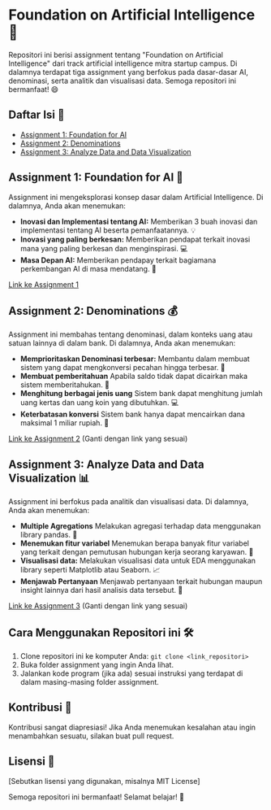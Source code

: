 # Foundation on Artificial Intelligence 🚀

Repositori ini berisi assignment tentang "Foundation on Artificial Intelligence" dari track artificial intelligence mitra startup campus.  Di dalamnya terdapat tiga assignment yang berfokus pada dasar-dasar AI, denominasi, serta analitik dan visualisasi data.  Semoga repositori ini bermanfaat! 😄

## Daftar Isi 📑

* [Assignment 1: Foundation for AI](#assignment-1-foundation-for-ai)
* [Assignment 2: Denominations](#assignment-2-denominations)
* [Assignment 3: Analyze Data and Data Visualization](#assignment-3-analyze-data-and-data-visualization)

## Assignment 1: Foundation for AI 🤖

Assignment ini mengeksplorasi konsep dasar dalam Artificial Intelligence.  Di dalamnya, Anda akan menemukan:

* **Inovasi dan Implementasi tentang AI:**  Memberikan 3 buah inovasi dan implementasi tentang AI beserta pemanfaatannya. 💡
* **Inovasi yang paling berkesan:**  Memberikan pendapat terkait inovasi mana yang paling berkesan dan menginspirasi. 💻
* **Masa Depan AI:** Memberikan pendapay terkait bagiamana perkembangan AI di masa mendatang. 🤔

[Link ke Assignment 1](./assignment1/foundation_ai) 


## Assignment 2: Denominations 💰

Assignment ini membahas tentang denominasi, dalam konteks uang atau satuan lainnya di dalam bank. Di dalamnya, Anda akan menemukan:

* **Memprioritaskan Denominasi terbesar:** Membantu dalam membuat sistem yang dapat mengkonversi pecahan hingga terbesar. 🧮
* **Membuat pemberitahuan**  Apabila saldo tidak dapat dicairkan maka sistem memberitahukan. 🤔
* **Menghitung berbagai jenis uang** Sistem bank dapat menghitung jumlah uang kertas dan uang koin yang dibutuhkan. 💻
* **Keterbatasan konversi** Sistem bank hanya dapat mencairkan dana maksimal 1 miliar rupiah.  📝

[Link ke Assignment 2](./assignment1/denominations) (Ganti dengan link yang sesuai)


## Assignment 3: Analyze Data and Data Visualization 📊

Assignment ini berfokus pada analitik dan visualisasi data. Di dalamnya, Anda akan menemukan:

* **Multiple Agregations** Melakukan agregasi terhadap data menggunakan library pandas. 💾 
* **Menemukan fitur variabel**  Menemukan berapa banyak fitur variabel yang terkait dengan pemutusan hubungan kerja seorang karyawan. 🐼
* **Visualisasi data:**  Melakukan visualisasi data untuk EDA menggunakan library seperti Matplotlib atau Seaborn. 📈 
* **Menjawab Pertanyaan** Menjawab pertanyaan terkait hubungan maupun insight lainnya dari hasil analisis data tersebut. 🧐

[Link ke Assignment 3](./assignment1/analytics_visualization) (Ganti dengan link yang sesuai)



## Cara Menggunakan Repositori ini 🛠️

1. Clone repositori ini ke komputer Anda: `git clone <link_repositori>`
2. Buka folder assignment yang ingin Anda lihat.
3. Jalankan kode program (jika ada) sesuai instruksi yang terdapat di dalam masing-masing folder assignment.


## Kontribusi 🤗

Kontribusi sangat diapresiasi!  Jika Anda menemukan kesalahan atau ingin menambahkan sesuatu, silakan buat pull request.


## Lisensi 📜

[Sebutkan lisensi yang digunakan, misalnya MIT License]


Semoga repositori ini bermanfaat!  Selamat belajar! 🎉
